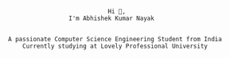 
                                          Hi 👋,
                               I'm Abhishek Kumar Nayak


              A passionate Computer Science Engineering Student from India
                  Currently studying at Lovely Professional University



